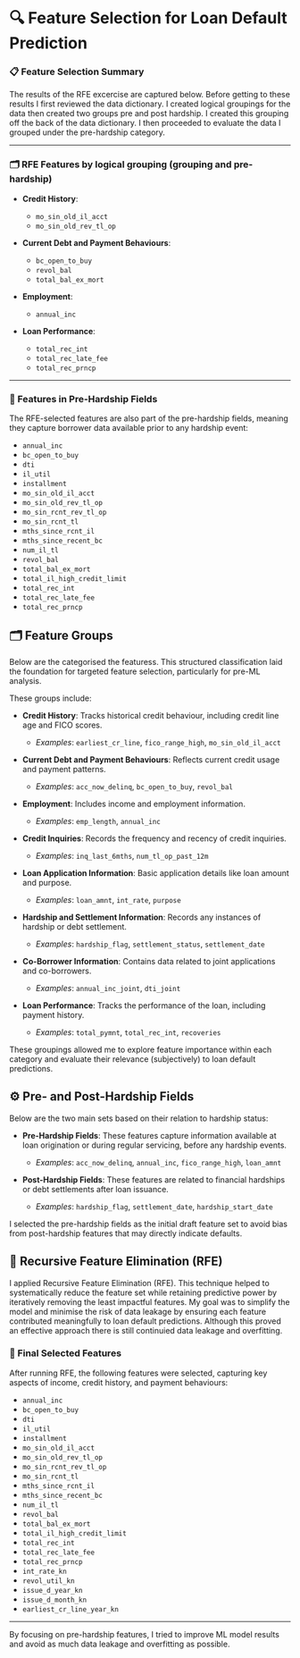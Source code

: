 # 🔍 Feature Selection for Loan Default Prediction

### 📋 Feature Selection Summary

The results of the RFE excercise are captured below. Before getting to these results I first reviewed the data dictionary. I created logical groupings for the data then created two groups pre and post hardship. I created this grouping off the back of the data dictionary. I then proceeded to evaluate the data I grouped under the pre-hardship category.

---

### 🗂️ RFE Features by logical grouping (grouping and pre-hardship)

- **Credit History**:
  - `mo_sin_old_il_acct`
  - `mo_sin_old_rev_tl_op`

- **Current Debt and Payment Behaviours**:
  - `bc_open_to_buy`
  - `revol_bal`
  - `total_bal_ex_mort`

- **Employment**:
  - `annual_inc`

- **Loan Performance**:
  - `total_rec_int`
  - `total_rec_late_fee`
  - `total_rec_prncp`

---

### 🔄 Features in Pre-Hardship Fields

The RFE-selected features are also part of the pre-hardship fields, meaning they capture borrower data available prior to any hardship event:

- `annual_inc`
- `bc_open_to_buy`
- `dti`
- `il_util`
- `installment`
- `mo_sin_old_il_acct`
- `mo_sin_old_rev_tl_op`
- `mo_sin_rcnt_rev_tl_op`
- `mo_sin_rcnt_tl`
- `mths_since_rcnt_il`
- `mths_since_recent_bc`
- `num_il_tl`
- `revol_bal`
- `total_bal_ex_mort`
- `total_il_high_credit_limit`
- `total_rec_int`
- `total_rec_late_fee`
- `total_rec_prncp`

## 🗂️ Feature Groups

Below are the categorised the featuress. This structured classification laid the foundation for targeted feature selection, particularly for pre-ML analysis. 

These groups include:

- **Credit History**: Tracks historical credit behaviour, including credit line age and FICO scores.
  - *Examples*: `earliest_cr_line`, `fico_range_high`, `mo_sin_old_il_acct`

- **Current Debt and Payment Behaviours**: Reflects current credit usage and payment patterns.
  - *Examples*: `acc_now_delinq`, `bc_open_to_buy`, `revol_bal`

- **Employment**: Includes income and employment information.
  - *Examples*: `emp_length`, `annual_inc`

- **Credit Inquiries**: Records the frequency and recency of credit inquiries.
  - *Examples*: `inq_last_6mths`, `num_tl_op_past_12m`

- **Loan Application Information**: Basic application details like loan amount and purpose.
  - *Examples*: `loan_amnt`, `int_rate`, `purpose`

- **Hardship and Settlement Information**: Records any instances of hardship or debt settlement.
  - *Examples*: `hardship_flag`, `settlement_status`, `settlement_date`

- **Co-Borrower Information**: Contains data related to joint applications and co-borrowers.
  - *Examples*: `annual_inc_joint`, `dti_joint`

- **Loan Performance**: Tracks the performance of the loan, including payment history.
  - *Examples*: `total_pymnt`, `total_rec_int`, `recoveries`

These groupings allowed me to explore feature importance within each category and evaluate their relevance (subjectively) to loan default predictions.

## ⚙️ Pre- and Post-Hardship Fields

Below are the two main sets based on their relation to hardship status:

- **Pre-Hardship Fields**: These features capture information available at loan origination or during regular servicing, before any hardship events.
  - *Examples*: `acc_now_delinq`, `annual_inc`, `fico_range_high`, `loan_amnt`

- **Post-Hardship Fields**: These features are related to financial hardships or debt settlements after loan issuance.
  - *Examples*: `hardship_flag`, `settlement_date`, `hardship_start_date`

I selected the pre-hardship fields as the initial draft feature set to avoid bias from post-hardship features that may directly indicate defaults.

## 🔄 Recursive Feature Elimination (RFE)

I applied Recursive Feature Elimination (RFE). This technique helped to systematically reduce the feature set while retaining predictive power by iteratively removing the least impactful features. My goal was to simplify the model and minimise the risk of data leakage by ensuring each feature contributed meaningfully to loan default predictions. Although this proved an effective approach there is still continuied data leakage and overfitting.

### 📑 Final Selected Features

After running RFE, the following features were selected, capturing key aspects of income, credit history, and payment behaviours:

- `annual_inc`
- `bc_open_to_buy`
- `dti`
- `il_util`
- `installment`
- `mo_sin_old_il_acct`
- `mo_sin_old_rev_tl_op`
- `mo_sin_rcnt_rev_tl_op`
- `mo_sin_rcnt_tl`
- `mths_since_rcnt_il`
- `mths_since_recent_bc`
- `num_il_tl`
- `revol_bal`
- `total_bal_ex_mort`
- `total_il_high_credit_limit`
- `total_rec_int`
- `total_rec_late_fee`
- `total_rec_prncp`
- `int_rate_kn`
- `revol_util_kn`
- `issue_d_year_kn`
- `issue_d_month_kn`
- `earliest_cr_line_year_kn`

---

By focusing on pre-hardship features, I tried to improve ML model results and avoid as much data leakage and overfitting as possible.
